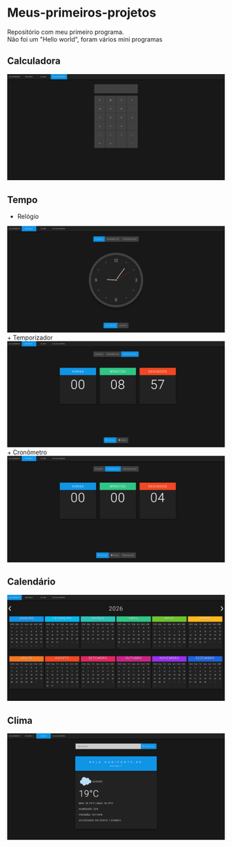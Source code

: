 # Meus-primeiros-projetos
Repositório com meu primeiro programa. <br>
Não foi um "Hello world", foram vários mini programas 

## Calculadora
<img src="imgs/calculadora.png" />

## Tempo
+ Relógio 
<img src="imgs/relogio.png" />
+ Temporizador 
<img src="imgs/temporizador.png" />
+ Cronômetro 
<img src="imgs/cronometro.png" />

## Calendário
<img src="imgs/calendario.png" />

## Clima
<img src="imgs/clima.png" />

